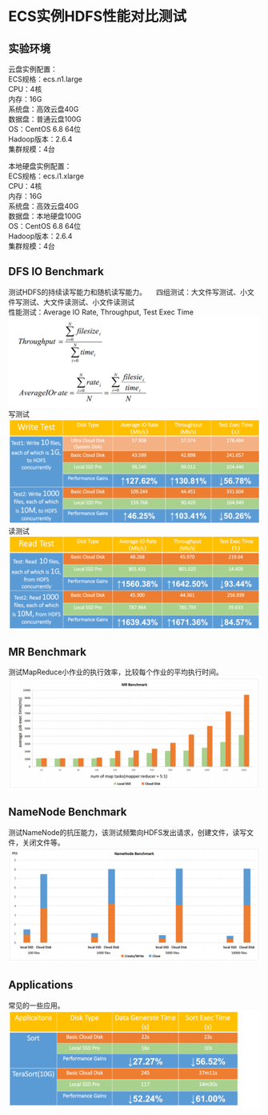 # ECS实例HDFS性能对比测试
## 实验环境
云盘实例配置：     
ECS规格：ecs.n1.large    
CPU：4核     
内存：16G     
系统盘：高效云盘40G     
数据盘：普通云盘100G     
OS：CentOS 6.8 64位     
Hadoop版本：2.6.4    
集群规模：4台     

本地硬盘实例配置：    
ECS规格：ecs.i1.xlarge      
CPU：4核      
内存：16G    
系统盘：高效云盘40G     
数据盘：本地硬盘100G     
OS：CentOS 6.8 64位     
Hadoop版本：2.6.4    
集群规模：4台
## DFS IO Benchmark
测试HDFS的持续读写能力和随机读写能力。     
四组测试：大文件写测试、小文件写测试、大文件读测试、小文件读测试    
性能测试：Average IO Rate, Throughput, Test Exec Time
![benchmark11](https://github.com/liumihust/gitTset/blob/master/benchmark11.PNG)
写测试
![benchmark12](https://github.com/liumihust/gitTset/blob/master/benchmark12.PNG)
读测试
![benchmark13](https://github.com/liumihust/gitTset/blob/master/benchmark13.PNG)
## MR Benchmark
测试MapReduce小作业的执行效率，比较每个作业的平均执行时间。
![benchmark2](https://github.com/liumihust/gitTset/blob/master/benchmark2.PNG)
## NameNode Benchmark
测试NameNode的抗压能力，该测试频繁向HDFS发出请求，创建文件，读写文件，关闭文件等。
![benchmark3](https://github.com/liumihust/gitTset/blob/master/benchmark3.PNG)
## Applications
常见的一些应用。
![benchmark41](https://github.com/liumihust/gitTset/blob/master/benchmark41.PNG)
